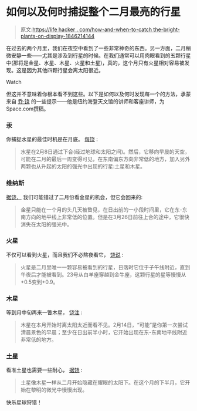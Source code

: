 # 如何以及何时捕捉整个二月最亮的行星

> 原文:[https://life hacker . com/how-and-when-to-catch the-bright-plants-on-display-1846214144](https://lifehacker.com/how-and-when-to-catch-the-brightest-planets-on-display-1846214144)

在过去的两个月里，我们在夜空中看到了一些非常神奇的东西。另一方面，二月稍微安静一些——尤其是涉及到行星的时候。在我们通常可以用肉眼看到的五颗行星中(那将是金星、水星、木星、火星和土星)，真的，这个月只有火星相对容易被发现。这是因为其他四颗行星会离太阳很近。

Watch

但这并不意味着你根本看不到这些。以下是如何以及何时发现每一个的方法，承蒙来自 [乔·饶](https://www.space.com/33619-visible-planets-guide.html) 的一些提示——他是纽约海登天文馆的讲师和客座讲师，为Space.com撰稿。

### 汞

你捕捉水星的最佳时机是在月底。 [每饶](https://www.space.com/33619-visible-planets-guide.html) :

> 水星在2月8日通过下合(经过地球和太阳之间)。然后，它移向早晨的天空，可能在二月的最后一周变得可见，在东南偏东方向非常低的地方，加入另外两颗也从升起的太阳的强光中出现的行星:土星和木星。

### 维纳斯

[据饶，](https://www.space.com/33619-visible-planets-guide.html) 我们可能错过了二月份看金星的机会，但它会回来的:

> 金星只能在一个月的头几天被瞥见，在日出前的一小段时间里，它在东-东南方向的地平线上非常低的位置。但是在3月26日前往上合的途中，它很快消失在太阳的强光中。

### 火星

不仅可以看到火星，而且我们不必熬夜看它， [饶说](https://www.space.com/33619-visible-planets-guide.html) :

> 火星是二月里唯一一颗容易被看到的行星，日落时它位于子午线附近，直到午夜后才能被看到。23号从白羊座穿越到金牛座，这颗行星的星等慢慢从+0.5变到+0.9。

### 木星

等到月中旬再来一瞥木星， [饶注](https://www.space.com/33619-visible-planets-guide.html) :

> 木星在本月开始时离太阳太近而看不见。2月14日，“可能”是你第一次尝试清晨景色的早晨；至少在日出前半小时，它开始出现在东-东南地平线附近非常低的地方。

### 土星

看准土星也需要一些耐心， [据饶](https://www.space.com/33619-visible-planets-guide.html) :

> 土星像木星一样从二月开始隐藏在耀眼的太阳下。在这个月的下半月，它开始在黎明的微光中慢慢出现。

快乐星球狩猎！